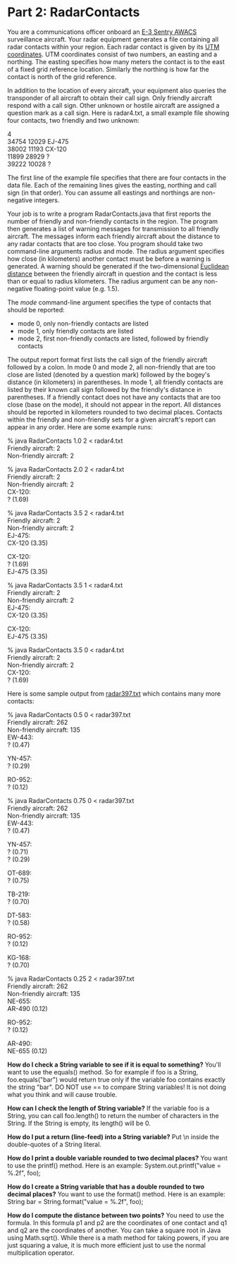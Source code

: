 # Part 2: RadarContacts			

You are a communications officer onboard an [E-3 Sentry AWACS](http://en.wikipedia.org/wiki/Boeing_E-3_Sentry) surveillance aircraft. Your radar equipment generates a file containing all radar contacts within your region. Each radar contact is given by its [UTM coordinates](http://en.wikipedia.org/wiki/Universal_Transverse_Mercator_coordinate_system). UTM coordinates consist of two numbers, an easting and a northing. The easting specifies how many meters the contact is to the east of a fixed grid reference location. Similarly the northing is how far the contact is north of the grid reference.  

In addition to the location of every aircraft, your equipment also queries the transponder of all aircraft to obtain their call sign. Only friendly aircraft respond with a call sign. Other unknown or hostile aircraft are assigned a question mark as a call sign. Here is radar4.txt, a small example file showing four contacts, two friendly and two unknown:  

4  
34754 12029 EJ-475  
38002 11193 CX-120  
11899 28929 ?  
39222 10028 ?  

The first line of the example file specifies that there are four contacts in the data file. Each of the remaining lines gives the easting, northing and call sign (in that order). You can assume all eastings and northings are non-negative integers.  

Your job is to write a program RadarContacts.java that first reports the number of friendly and non-friendly contacts in the region. The program then generates a list of warning messages for transmission to all friendly aircraft. The messages inform each friendly aircraft about the distance to any radar contacts that are too close. You program should take two command-line arguments radius and mode. The radius argument specifies how close (in kilometers) another contact must be before a warning is generated. A warning should be generated if the two-dimensional [Euclidean distance](http://en.wikipedia.org/wiki/Euclidean_distance) between the friendly aircraft in question and the contact is less than or equal to radius kilometers. The radius argument can be any non-negative floating-point value (e.g. 1.5).  

The *mode* command-line argument specifies the type of contacts that should be reported:  
* mode 0, only non-friendly contacts are listed  
* mode 1, only friendly contacts are listed  
* mode 2, first non-friendly contacts are listed, followed by friendly contacts  

The output report format first lists the call sign of the friendly aircraft followed by a colon. In mode 0 and mode 2, all non-friendly that are too close are listed (denoted by a question mark) followed by the bogey's distance (in kilometers) in parentheses. In mode 1, all friendly contacts are listed by their known call sign followed by the friendly's distance in parentheses. If a friendly contact does not have any contacts that are too close (base on the mode), it should not appear in the report. All distances should be reported in kilometers rounded to two decimal places. Contacts within the friendly and non-friendly sets for a given aircraft's report can appear in any order. Here are some example runs:  

% java RadarContacts 1.0 2 < radar4.txt  
Friendly aircraft: 2  
Non-friendly aircraft: 2  

% java RadarContacts 2.0 2 < radar4.txt  
Friendly aircraft: 2  
Non-friendly aircraft: 2  
CX-120:  
? (1.69)  

% java RadarContacts 3.5 2 < radar4.txt  
Friendly aircraft: 2  
Non-friendly aircraft: 2  
EJ-475:  
CX-120 (3.35)  

CX-120:  
? (1.69)  
EJ-475 (3.35)  

% java RadarContacts 3.5 1 < radar4.txt  
Friendly aircraft: 2  
Non-friendly aircraft: 2  
EJ-475:  
CX-120 (3.35)  

CX-120:  
EJ-475 (3.35)  

% java RadarContacts 3.5 0 < radar4.txt  
Friendly aircraft: 2  
Non-friendly aircraft: 2  
CX-120:  
? (1.69)  

Here is some sample output from [radar397.txt](radar397.txt) which contains many more contacts:  

% java RadarContacts 0.5 0 < radar397.txt  
Friendly aircraft: 262  
Non-friendly aircraft: 135  
EW-443:  
? (0.47)  

YN-457:  
? (0.29)  

RO-952:  
? (0.12)  

% java RadarContacts 0.75 0 < radar397.txt  
Friendly aircraft: 262  
Non-friendly aircraft: 135  
EW-443:  
? (0.47)  

YN-457:  
? (0.71)  
? (0.29)  

OT-689:  
? (0.75)  

TB-219:  
? (0.70)  

DT-583:  
? (0.58)  

RO-952:  
? (0.12)  

KG-168:  
? (0.70)  

% java RadarContacts 0.25 2 < radar397.txt  
Friendly aircraft: 262  
Non-friendly aircraft: 135  
NE-655:  
AR-490 (0.12)  

RO-952:  
? (0.12)  

AR-490:  
NE-655 (0.12)  

**How do I check a String variable to see if it is equal to something?** You'll want to use the equals() method. So for example if foo is a String, foo.equals("bar") would return true only if the variable foo contains exactly the string "bar". DO NOT use == to compare String variables! It is not doing what you think and will cause trouble.  

**How can I check the length of String variable?** If the variable foo is a String, you can call foo.length() to return the number of characters in the String. If the String is empty, its length() will be 0.  

**How do I put a return (line-feed) into a String variable?** Put \n inside the double-quotes of a String literal.  

**How do I print a double variable rounded to two decimal places?** You want to use the printf() method. Here is an example: System.out.printf("value = %.2f", foo);  

**How do I create a String variable that has a double rounded to two decimal places?** You want to use the format() method. Here is an example: String bar = String.format("value = %.2f", foo);  

**How do I compute the distance between two points?** You need to use the formula. In this formula p1 and p2 are the coordinates of one contact and q1 and q2 are the coordinates of another. You can take a square root in Java using Math.sqrt(). While there is a math method for taking powers, if you are just squaring a value, it is much more efficient just to use the normal multiplication operator.
